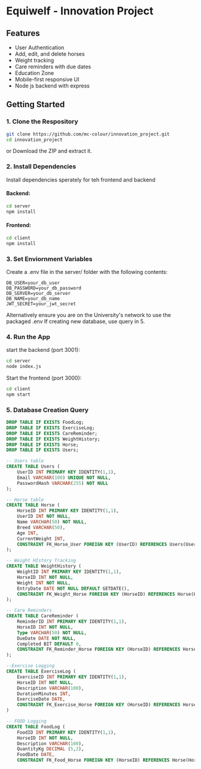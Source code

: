 # Equiwelf - Innovation Project

## Features
- User Authentication
- Add, edit, and delete horses
- Weight tracking
- Care reminders with due dates
- Education Zone
- Mobile-first responsive UI
- Node js backend with express

## Getting Started

### 1. Clone the Respository
```bash
git clone https://github.com/mc-colour/innovation_project.git
cd innovation_project
```
or Download the ZIP and extract it.


### 2. Install Dependencies
Install dependencies sperately for teh frontend and backend

#### Backend:
```bash
cd server
npm install
```

#### Frontend:
```bash
cd client
npm install
```

### 3. Set Enviornment Variables
Create a .env file in the server/ folder with the following contents:
```
DB_USER=your_db_user
DB_PASSWORD=your_db_password
DB_SERVER=your_db_server
DB_NAME=your_db_name
JWT_SECRET=your_jwt_secret
```
Alternatively ensure you are on the University's network to use the packaged .env
If creating new database, use query in 5.

### 4. Run the App
start the backend (port 3001):
```bash
cd server
node index.js
```
Start the frontend (port 3000):
```bash
cd client
npm start
```

### 5. Database Creation Query
```SQL
DROP TABLE IF EXISTS FoodLog;
DROP TABLE IF EXISTS ExerciseLog;
DROP TABLE IF EXISTS CareReminder;
DROP TABLE IF EXISTS WeightHistory;
DROP TABLE IF EXISTS Horse;
DROP TABLE IF EXISTS Users;

-- Users table
CREATE TABLE Users (
    UserID INT PRIMARY KEY IDENTITY(1,1),
    Email VARCHAR(100) UNIQUE NOT NULL,
    PasswordHash VARCHAR(255) NOT NULL
);

-- Horse table
CREATE TABLE Horse (
    HorseID INT PRIMARY KEY IDENTITY(1,1),
    UserID INT NOT NULL,
    Name VARCHAR(50) NOT NULL,
    Breed VARCHAR(50),
    Age INT,
    CurrentWeight INT, 
    CONSTRAINT FK_Horse_User FOREIGN KEY (UserID) REFERENCES Users(UserID) ON DELETE CASCADE
);

-- Weight HIstory Tracking
CREATE TABLE WeightHistory (
    WeightID INT PRIMARY KEY IDENTITY(1,1),
    HorseID INT NOT NULL,
    Weight INT NOT NULL,
    EntryDate DATE NOT NULL DEFAULT GETDATE(),
    CONSTRAINT FK_Weight_Horse FOREIGN KEY (HorseID) REFERENCES Horse(HorseID) ON DELETE CASCADE
);

-- Care Reminders
CREATE TABLE CareReminder (
    ReminderID INT PRIMARY KEY IDENTITY(1,1),
    HorseID INT NOT NULL,
    Type VARCHAR(50) NOT NULL,
    DueDate DATE NOT NULL,
    Completed BIT DEFAULT 0,
    CONSTRAINT FK_Reminder_Horse FOREIGN KEY (HorseID) REFERENCES Horse(HorseID) ON DELETE CASCADE
);

--Exercise Logging
CREATE TABLE ExerciseLog (
    ExerciseID INT PRIMARY KEY IDENTITY(1,1),
    HorseID INT NOT NULL,
    Description VARCHAR(100),
    DurationMinutes INT,
    ExerciseDate DATE,
    CONSTRAINT FK_Exercise_Horse FOREIGN KEY (HorseID) REFERENCES Horse(HorseID) ON DELETE CASCADE
)

-- FOOD Logging
CREATE TABLE FoodLog (
    FoodID INT PRIMARY KEY IDENTITY(1,1),
    HorseID INT NOT NULL,
    Description VARCHAR(100),
    QuantityKg DECIMAL (5,2),
    FoodDate DATE,
    CONSTRAINT FK_Food_Horse FOREIGN KEY (HorseID) REFERENCES Horse(HorseID) ON DELETE CASCADE
```

